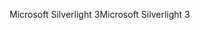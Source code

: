 <span data-ttu-id="1448f-101">Microsoft Silverlight 3</span><span class="sxs-lookup"><span data-stu-id="1448f-101">Microsoft Silverlight 3</span></span>